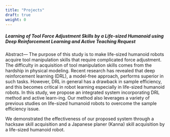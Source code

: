 ```yaml
---
title: "Projects"
draft: true
weight: 0
---
```

##### **<div style="text-align: left;"> Learning of Tool Force Adjustment Skills by a Life-sized Humanoid using Deep Reinforcement Learning and Active Teaching Request </div>**

 <div style="text-align: left;">
  Abstract— The purpose of this study is to make life-sized humanoid robots acquire tool manipulation skills that require complicated force adjustment. The difficulty in acquisition of tool manipulation skills comes from the hardship in physical
modeling. Recent research has revealed that deep reinforcement learning (DRL), a model-free approach, performs superior in such tasks. However, DRL in general has a drawback in sample efficiency, and this becomes critical in robot learning especially in life-sized humanoid robots. In this study, we propose an integrated system incorporating DRL method and active learn-ing. Our method also leverages a variety of previous studies on life-sized humanoid robots to overcome the sample efficiency
issue.

  We demonstrated the effectiveness of our proposed system through a hacksaw skill acquisition and a Japanese planer (Kanna) skill acquisition by a life-sized humanoid robot.
 </div>
<!-- ![エビフライトライアングル](http://i.imgur.com/Jjwsc.jpg "サンプル") -->
